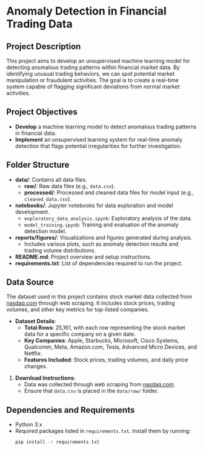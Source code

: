 # Anomaly Detection in Financial Trading Data

## Project Description
This project aims to develop an unsupervised machine learning model for detecting anomalous trading patterns within financial market data. By identifying unusual trading behaviors, we can spot potential market manipulation or fraudulent activities. The goal is to create a real-time system capable of flagging significant deviations from normal market activities.

## Project Objectives
- **Develop** a machine learning model to detect anomalous trading patterns in financial data.
- **Implement** an unsupervised learning system for real-time anomaly detection that flags potential irregularities for further investigation.

## Folder Structure

- **data/**: Contains all data files.
  - **raw/**: Raw data files (e.g., `data.csv`).
  - **processed/**: Processed and cleaned data files for model input (e.g., `cleaned_data.csv`).
- **notebooks/**: Jupyter notebooks for data exploration and model development.
  - `exploratory_data_analysis.ipynb`: Exploratory analysis of the data.
  - `model_training.ipynb`: Training and evaluation of the anomaly detection model.
- **reports/figures/**: Visualizations and figures generated during analysis.
  - Includes various plots, such as anomaly detection results and trading volume distributions.
- **README.md**: Project overview and setup instructions.
- **requirements.txt**: List of dependencies required to run the project.

## Data Source

The dataset used in this project contains stock market data collected from [nasdaq.com](https://www.nasdaq.com) through web scraping. It includes stock prices, trading volumes, and other key metrics for top-listed companies.

- **Dataset Details**:
  - **Total Rows**: 25,161, with each row representing the stock market data for a specific company on a given date.
  - **Key Companies**: Apple, Starbucks, Microsoft, Cisco Systems, Qualcomm, Meta, Amazon.com, Tesla, Advanced Micro Devices, and Netflix.
  - **Features Included**: Stock prices, trading volumes, and daily price changes.

1. **Download Instructions**:
   - Data was collected through web scraping from [nasdaq.com](https://www.nasdaq.com).
   - Ensure that `data.csv` is placed in the `data/raw/` folder.

## Dependencies and Requirements
- Python 3.x
- Required packages listed in `requirements.txt`. Install them by running:
  ```bash
  pip install -r requirements.txt
